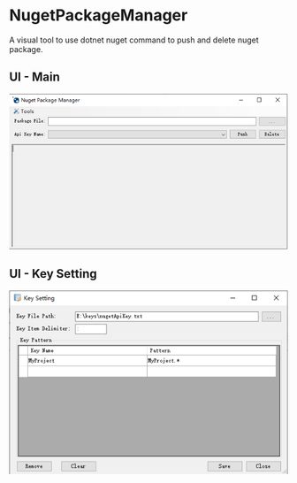 # NugetPackageManager
A visual tool to use dotnet nuget command to push and delete nuget package.

## UI - Main
![Main](https://github.com/victor-wiki/StaticResources/blob/master/StaticResources/images/projs/NugetPackageManager/Main.png?raw=true&rid=1)

## UI - Key Setting
![Key Setting](https://github.com/victor-wiki/StaticResources/blob/master/StaticResources/images/projs/NugetPackageManager/KeySetting.png?raw=true&rid=1)
